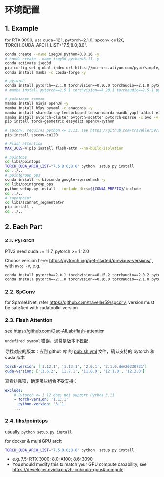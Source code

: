 # 环境配置

## 1. Example

for RTX 3090, use cuda=12.1, pytorch=2.1.0, spconv-cu120, TORCH_CUDA_ARCH_LIST="7.5;8.0;8.6".
```bash
conda create --name iseg3d python=3.8.16 -y
# conda create --name iseg3d python=3.11 -y
conda activate iseg3d
pip config set global.index-url https://mirrors.aliyun.com/pypi/simple/
conda install mamba -c conda-forge -y

# pytorch
conda install pytorch==2.1.0 torchvision==0.16.0 torchaudio==2.1.0 pytorch-cuda=12.1 -c pytorch -c nvidia -y
# mamba install pytorch==2.5.1 torchvision==0.20.1 torchaudio==2.5.1 pytorch-cuda=12.1 -c pytorch -c nvidia -y

# pointcept common
mamba install ninja open3d -y
mamba install h5py pyyaml -c anaconda -y
mamba install sharedarray tensorboard tensorboardx wandb yapf addict einops scipy plyfile termcolor timm ipykernel -c conda-forge -y
mamba install pytorch-cluster pytorch-scatter pytorch-sparse -c pyg -y
pip install torch-geometric easydict opencv-python

# spconv, requires python <= 3.11, see https://github.com/traveller59/spconv#prebuilt
pip install spconv-cu120

# Flash attention
MAX_JOBS=4 pip install flash-attn --no-build-isolation

# pointops
cd libs/pointops
TORCH_CUDA_ARCH_LIST="7.5;8.0;8.6" python  setup.py install
cd ../..
# pointgroup_ops
conda install -c bioconda google-sparsehash -y
cd libs/pointgroup_ops
python setup.py install --include_dirs=${CONDA_PREFIX}/include
cd ../..
# superpoint
cd libs/scannet_segmentator
pip install .
cd ../..
```

## 2. Each Part

### 2.1. PyTorch

PTv3 need cuda >= 11.7, pytorch >= 1.12.0

Choose version here: https://pytorch.org/get-started/previous-versions/ , with `nvcc -V`, e.g.

```bash
conda install pytorch==2.0.1 torchvision==0.15.2 torchaudio==2.0.2 pytorch-cuda=11.7 -c pytorch -c nvidia -y
conda install pytorch==2.1.0 torchvision==0.16.0 torchaudio==2.1.0 pytorch-cuda=11.8 -c pytorch -c nvidia -y
```

### 2.2. SpConv

for SparseUNet, refer https://github.com/traveller59/spconv, version must be satisfied with cudatoolkit version

### 2.3. Flash Attention

see https://github.com/Dao-AILab/flash-attention

`undefined symbol` 错误，通常是版本不匹配

寻找对应的版本：去到 github 库 的 [publish.yml](https://github.com/Dao-AILab/flash-attention/blob/v2.3.0/.github/workflows/publish.yml) 文件，确认支持的 pytorch 和 cuda 版本
```yml
torch-version: ['1.12.1', '1.13.1', '2.0.1', '2.1.0.dev20230731']
cuda-version: ['11.6.2', '11.7.1', '11.8.0', '12.1.0', '12.2.0']
```

查看排除项，确定哪些组合不受支持：
```yml
exclude:
    # Pytorch <= 1.12 does not support Python 3.11
    - torch-version: '1.12.1'
      python-version: '3.11'
    ...
```

### 2.4. libs/pointops

usually, `python setup.py install`

for docker & multi GPU arch:
```bash
TORCH_CUDA_ARCH_LIST="7.5;8.0;8.6" python  setup.py install
```
- e.g. 7.5: RTX 3000; 8.0: A100; 8.6: 3090
- You should modify this to match your GPU compute capability, see https://developer.nvidia.cn/zh-cn/cuda-gpus#compute